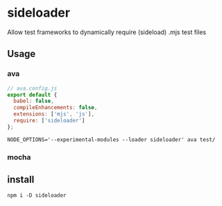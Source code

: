 # sideloader

Allow test frameworks to dynamically require (sideload) .mjs test files

## Usage

### ava
```js
// ava.config.js
export default {
  babel: false,
  compileEnhancements: false,
  extensions: ['mjs', 'js'],
  require: ['sideloader']
};
```

```shell
NODE_OPTIONS='--experimental-modules --loader sideloader' ava test/
```

### mocha

## install

```shell
npm i -D sideloader
```
